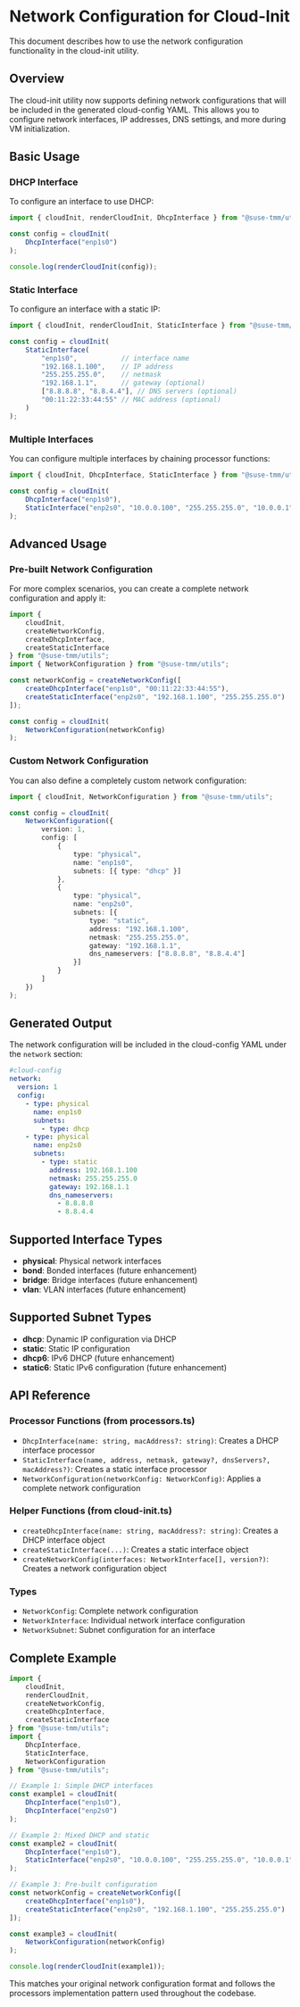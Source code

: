 # Network Configuration for Cloud-Init

This document describes how to use the network configuration functionality in the cloud-init utility.

## Overview

The cloud-init utility now supports defining network configurations that will be included in the generated cloud-config YAML. This allows you to configure network interfaces, IP addresses, DNS settings, and more during VM initialization.

## Basic Usage

### DHCP Interface

To configure an interface to use DHCP:

```typescript
import { cloudInit, renderCloudInit, DhcpInterface } from "@suse-tmm/utils";

const config = cloudInit(
    DhcpInterface("enp1s0")
);

console.log(renderCloudInit(config));
```

### Static Interface

To configure an interface with a static IP:

```typescript
import { cloudInit, renderCloudInit, StaticInterface } from "@suse-tmm/utils";

const config = cloudInit(
    StaticInterface(
        "enp1s0",           // interface name
        "192.168.1.100",    // IP address
        "255.255.255.0",    // netmask
        "192.168.1.1",      // gateway (optional)
        ["8.8.8.8", "8.8.4.4"], // DNS servers (optional)
        "00:11:22:33:44:55" // MAC address (optional)
    )
);
```

### Multiple Interfaces

You can configure multiple interfaces by chaining processor functions:

```typescript
import { cloudInit, DhcpInterface, StaticInterface } from "@suse-tmm/utils";

const config = cloudInit(
    DhcpInterface("enp1s0"),
    StaticInterface("enp2s0", "10.0.0.100", "255.255.255.0", "10.0.0.1")
);
```

## Advanced Usage

### Pre-built Network Configuration

For more complex scenarios, you can create a complete network configuration and apply it:

```typescript
import { 
    cloudInit, 
    createNetworkConfig, 
    createDhcpInterface, 
    createStaticInterface 
} from "@suse-tmm/utils";
import { NetworkConfiguration } from "@suse-tmm/utils";

const networkConfig = createNetworkConfig([
    createDhcpInterface("enp1s0", "00:11:22:33:44:55"),
    createStaticInterface("enp2s0", "192.168.1.100", "255.255.255.0")
]);

const config = cloudInit(
    NetworkConfiguration(networkConfig)
);
```

### Custom Network Configuration

You can also define a completely custom network configuration:

```typescript
import { cloudInit, NetworkConfiguration } from "@suse-tmm/utils";

const config = cloudInit(
    NetworkConfiguration({
        version: 1,
        config: [
            {
                type: "physical",
                name: "enp1s0",
                subnets: [{ type: "dhcp" }]
            },
            {
                type: "physical",
                name: "enp2s0",
                subnets: [{
                    type: "static",
                    address: "192.168.1.100",
                    netmask: "255.255.255.0",
                    gateway: "192.168.1.1",
                    dns_nameservers: ["8.8.8.8", "8.8.4.4"]
                }]
            }
        ]
    })
);
```

## Generated Output

The network configuration will be included in the cloud-config YAML under the `network` section:

```yaml
#cloud-config
network:
  version: 1
  config:
    - type: physical
      name: enp1s0
      subnets:
        - type: dhcp
    - type: physical
      name: enp2s0
      subnets:
        - type: static
          address: 192.168.1.100
          netmask: 255.255.255.0
          gateway: 192.168.1.1
          dns_nameservers:
            - 8.8.8.8
            - 8.8.4.4
```

## Supported Interface Types

- **physical**: Physical network interfaces
- **bond**: Bonded interfaces (future enhancement)
- **bridge**: Bridge interfaces (future enhancement)
- **vlan**: VLAN interfaces (future enhancement)

## Supported Subnet Types

- **dhcp**: Dynamic IP configuration via DHCP
- **static**: Static IP configuration
- **dhcp6**: IPv6 DHCP (future enhancement)
- **static6**: Static IPv6 configuration (future enhancement)

## API Reference

### Processor Functions (from processors.ts)

- `DhcpInterface(name: string, macAddress?: string)`: Creates a DHCP interface processor
- `StaticInterface(name, address, netmask, gateway?, dnsServers?, macAddress?)`: Creates a static interface processor
- `NetworkConfiguration(networkConfig: NetworkConfig)`: Applies a complete network configuration

### Helper Functions (from cloud-init.ts)

- `createDhcpInterface(name: string, macAddress?: string)`: Creates a DHCP interface object
- `createStaticInterface(...)`: Creates a static interface object
- `createNetworkConfig(interfaces: NetworkInterface[], version?)`: Creates a network configuration object

### Types

- `NetworkConfig`: Complete network configuration
- `NetworkInterface`: Individual network interface configuration
- `NetworkSubnet`: Subnet configuration for an interface

## Complete Example

```typescript
import { 
    cloudInit, 
    renderCloudInit,
    createNetworkConfig,
    createDhcpInterface,
    createStaticInterface
} from "@suse-tmm/utils";
import {
    DhcpInterface,
    StaticInterface,
    NetworkConfiguration
} from "@suse-tmm/utils";

// Example 1: Simple DHCP interfaces
const example1 = cloudInit(
    DhcpInterface("enp1s0"),
    DhcpInterface("enp2s0")
);

// Example 2: Mixed DHCP and static
const example2 = cloudInit(
    DhcpInterface("enp1s0"),
    StaticInterface("enp2s0", "10.0.0.100", "255.255.255.0", "10.0.0.1")
);

// Example 3: Pre-built configuration
const networkConfig = createNetworkConfig([
    createDhcpInterface("enp1s0"),
    createStaticInterface("enp2s0", "192.168.1.100", "255.255.255.0")
]);

const example3 = cloudInit(
    NetworkConfiguration(networkConfig)
);

console.log(renderCloudInit(example1));
```

This matches your original network configuration format and follows the processors implementation pattern used throughout the codebase.
